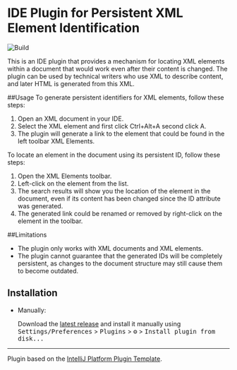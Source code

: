# IDE Plugin for Persistent XML Element Identification

![Build](https://github.com/MusinaPolina/XML-elements-location/workflows/Build/badge.svg)

This is an IDE plugin that provides a mechanism for locating XML elements within a document that would work even after their content is changed. The plugin can be used by technical writers who use XML to describe content, and later HTML is generated from this XML.

##Usage
To generate persistent identifiers for XML elements, follow these steps:

1. Open an XML document in your IDE.
2. Select the XML element and first click Ctrl+Alt+A second click A.
3. The plugin will generate a link to the element that could be found in the left toolbar XML Elements.

To locate an element in the document using its persistent ID, follow these steps:

1. Open the XML Elements toolbar.
2. Left-click on the element from the list.
3. The search results will show you the location of the element in the document, even if its content has been changed since the ID attribute was generated.
4. The generated link could be renamed or removed by right-click on the element in the toolbar.

##Limitations
- The plugin only works with XML documents and XML elements.
- The plugin cannot guarantee that the generated IDs will be completely persistent, as changes to the document structure may still cause them to become outdated.

<!-- Plugin description -->


<!-- Plugin description end -->

## Installation

- Manually:

  Download the [latest release](https://github.com/MusinaPolina/XML-elements-location/releases/latest) and install it manually using
  <kbd>Settings/Preferences</kbd> > <kbd>Plugins</kbd> > <kbd>⚙️</kbd> > <kbd>Install plugin from disk...</kbd>


---
Plugin based on the [IntelliJ Platform Plugin Template][template].

[template]: https://github.com/JetBrains/intellij-platform-plugin-template
[docs:plugin-description]: https://plugins.jetbrains.com/docs/intellij/plugin-user-experience.html#plugin-description-and-presentation
